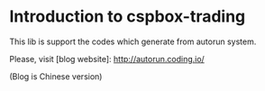 # Introduction to cspbox-trading

  This lib is support the codes which generate from autorun system.

  Please, visit [blog website]: http://autorun.coding.io/

  (Blog is Chinese version)

